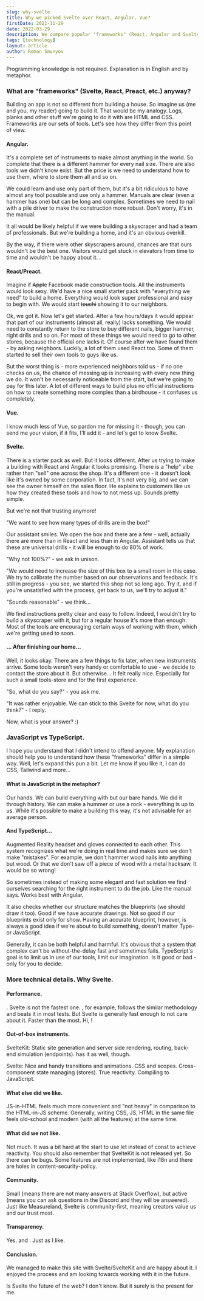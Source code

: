 ```yaml
---
slug: why-svelte
title: Why we picked Svelte over React, Angular, Vue?
firstDate: 2021-11-29
date: 2022-03-29
description: We compare popular "frameworks" (React, Angular and Svelte) with the building tools and explain why we picked Svelte. Programming knowledge is not required.
tags: [technology]
layout: article
author: Roman Smunyov
---
```


<script>
    import TextLink from "$lib/components/ui-elements/TextLink.svelte";
</script>

Programming knowledge is not required. Explanation is in English and by metaphor.

### What are "frameworks" (Svelte, React, Preact, etc.) anyway?

Building an app is not so different from building a house. So imagine us (me and you, my reader) going to build it. That would be my analogy. Logs, planks and other stuff we're going to do it with are HTML and CSS. Frameworks are our sets of tools. Let's see how they differ from this point of view.

#### Angular.

It's a complete set of instruments to make almost anything in the world. So complete that there is a different hammer for every nail size. There are also tools we didn't know exist. But the price is we need to understand how to use them, where to store them all and so on.

We could learn and use only part of them, but it's a bit ridiculous to have almost any tool possible and use only a hammer. Manuals are clear (even a hammer has one) but can be long and complex. Sometimes we need to nail with a pile driver to make the construction more robust. Don't worry, it's in the manual.

It all would be likely helpful if we were building a skyscraper and had a team of professionals. But we're building a home, and it's an obvious overkill.

By the way, if there were other skyscrapers around, chances are that ours wouldn't be the best one. Visitors would get stuck in elevators from time to time and wouldn't be happy about it. <TextLink href="https://cscalfani.medium.com/goodbye-object-oriented-programming-a59cda4c0e53" blank={true} text="Sorry, OOP" />.

#### React/Preact.

Imagine if <s>Apple</s> Facebook made construction tools. All the instruments would look sexy. We'd have a nice small starter pack with "everything we need" to build a home. Everything would look super professional and easy to begin with. We would start <s>touchi</s> showing it to our neighbors.

Ok, we got it. Now let's get started. After a few hours/days it would appear that part of our instruments (almost all, really) lacks something. We would need to constantly return to the store to buy different nails, bigger hammer, right drills and so on. For most of these things we would need to go to other stores, because the official one lacks it. Of course after we have found them - by asking neighbors. Luckily, a lot of them used React too. Some of them started to sell their own tools to guys like us.

But the worst thing is - more experienced neighbors told us - if no one checks on us, the chance of messing up is increasing with every new thing we do. It won't be necessarily noticeable from the start, but we're going to pay for this later. A lot of different ways to build plus no official instructions on how to create something more complex than a birdhouse - it confuses us completely.

#### Vue.

I know much less of Vue, so pardon me for missing it - though, you can send me your vision, if it fits, I'll add it - and let's get to know Svelte.

#### Svelte.

There is a starter pack as well. But it looks different. After us trying to make a building with React and Angular it looks promising. There is a "help" vibe rather than "sell" one across the shop. It's a different one - it doesn't look like it's owned by some corporation. In fact, it's not very big, and we can see the owner himself on the sales floor. He explains to customers like us how they created these tools and how to not mess up. Sounds pretty simple.

But we're not that trusting anymore!

"We want to see how many types of drills are in the box!"

Our assistant smiles. We open the box and there are a few - well, actually there are more than in React and less than in Angular. Assistant tells us that these are universal drills - it will be enough to do 80% of work.

"Why not 100%?" - we ask in unison.

"We would need to increase the size of this box to a small room in this case. We try to calibrate the number based on our observations and feedback. It's still in progress - you see, we started this shop not so long ago. Try it, and if you're unsatisfied with the process, get back to us, we'll try to adjust it."

"Sounds reasonable" - we think...

We find instructions pretty clear and easy to follow. Indeed, I wouldn't try to build a skyscraper with it, but for a regular house it's more than enough. Most of the tools are encouraging certain ways of working with them, which we're getting used to soon.

#### ... After finishing our home...

Well, it looks okay. There are a few things to fix later, when new instruments arrive. Some tools weren't very handy or comfortable to use - we decide to contact the store about it. But otherwise... It felt really nice. Especially for such a small tools-store and for the first experience.

"So, what do you say?" - you ask me.

"It was rather enjoyable. We can stick to this Svelte for now, what do you think?" - I reply.

Now, what is your answer? :)

### JavaScript vs TypeScript.

I hope you understand that I didn't intend to offend anyone. My explanation should help you to understand how these "frameworks" differ in a simple way. Well, let's expand this pun a bit. Let me know if you like it, I can do CSS, Tailwind and more...

#### What is JavaScript in the metaphor?

Our hands. We can build everything with but our bare hands. We did it through history. We can make a hummer or use a rock - everything is up to us. While it's possible to make a building this way, it's not advisable for an average person.

#### And TypeScript...

Augmented Reality headset and gloves connected to each other. This system recognizes what we're doing in real time and makes sure we don't make "mistakes". For example, we don't hammer wood nails into anything but wood. Or that we don't saw off a piece of wood with a metal hacksaw. It would be so wrong!

So sometimes instead of making some elegant and fast solution we find ourselves searching for the right instrument to do the job. Like the manual says. Works best with Angular.

It also checks whether our structure matches the blueprints (we should draw it too). Good if we have accurate drawings. Not so good if our blueprints exist only for show. Having an accurate blueprint, however, is always a good idea if we're about to build something, doesn't matter Type- or JavaScript.

Generally, it can be both helpful and harmful. It's obvious that a system that complex can't be without-the-delay fast and sometimes fails. TypeScript's goal is to limit us in use of our tools, limit our imagination. Is it good or bad - only for you to decide.

### More technical details. Why Svelte.

#### Performance.

<p>
<TextLink href="https://krausest.github.io/js-framework-benchmark/current.html" blank={true} text="Benchmarks" />. Svelte is not the fastest one. <TextLink href="https://www.solidjs.com/" blank={true} text="Solid" />, for example, follows the similar methodology and beats it in most tests. But Svelte is generally fast enough to not care about it. Faster than the most. Hi, <TextLink href="https://svelte.dev/blog/virtual-dom-is-pure-overhead" blank={true} text="Virtual DOM" />!
</p>

#### Out-of-box instruments.

SvelteKit: Static site generation and server side rendering, routing, back-end simulation (endpoints). <TextLink href="https://preactjs.com/" blank={true} text="Preact" /> has it as well, though.

Svelte: Nice and handy transitions and animations. CSS and scopes. Cross-component state managing (stores). True reactivity. Compiling to JavaScript.

#### What else did we like.

JS-in-HTML feels much more convenient and "not heavy" in comparison to the HTML-in-JS scheme. Generally, writing CSS, JS, HTML in the same file feels old-school and modern (with all the features) at the same time.

#### What did we not like.

Not much. It was a bit hard at the start to use let instead of const to achieve reactivity. You should also remember that SvelteKit is not released yet. So there can be bugs. Some features are not implemented, like i18n and there are holes in content-security-policy.

#### Community.

Small (means there are not many answers at Stack Overflow), but active (means you can ask questions in the Discord and they will be answered). Just like Measureland, Svelte is community-first, meaning creators value us and our trust most.

#### Transparency.

Yes. <TextLink href="https://github.com/sveltejs/svelte" blank={true} text="Open-source" /> and <TextLink href="https://opencollective.com/svelte" blank={true} text="non-commercial" />. Just as I like.

#### Conclusion.

We managed to make this site with Svelte/SvelteKit and are happy about it. I enjoyed the process and am looking towards working with it in the future.

Is Svelte the future of the web? I don't know. But it surely is the present for me.
